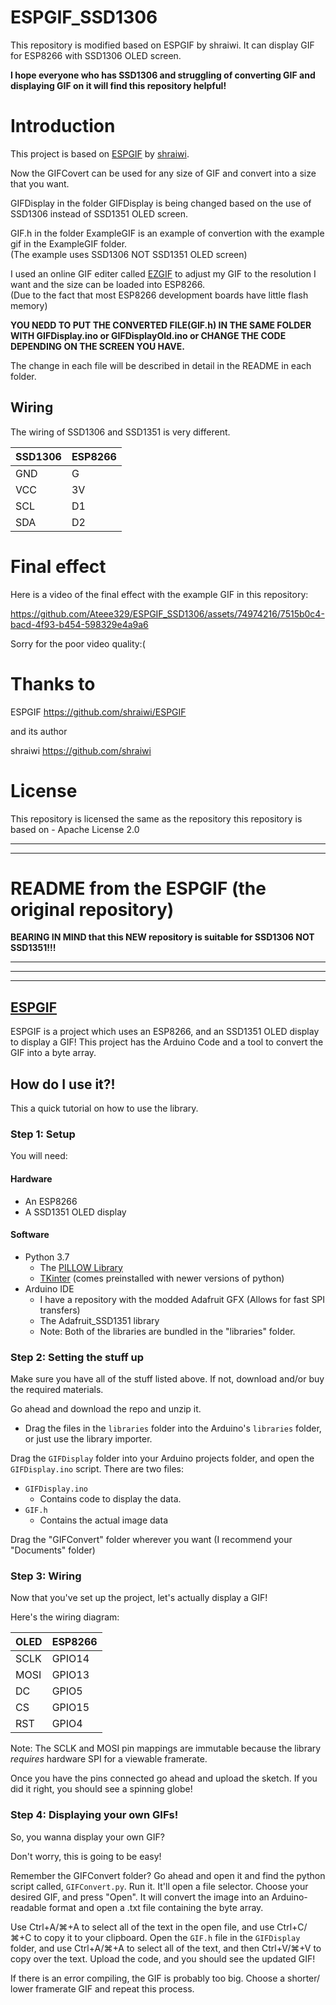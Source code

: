# ESPGIF_SSD1306
This repository is modified based on ESPGIF by shraiwi. It can display GIF for ESP8266 with SSD1306 OLED screen.  

**I hope everyone who has SSD1306 and struggling of converting GIF and displaying GIF on it will find this repository helpful!**


# Introduction
This project is based on [ESPGIF](https://github.com/shraiwi/ESPGIF) by [shraiwi](https://github.com/shraiwi).  

Now the GIFCovert can be used for any size of GIF and convert into a size that you want.  

GIFDisplay in the folder GIFDisplay is being changed based on the use of SSD1306 instead of SSD1351 OLED screen.  
  
GIF.h in the folder ExampleGIF is an example of convertion with the example gif in the ExampleGIF folder.  
(The example uses SSD1306 NOT SSD1351 OLED screen)  

I used an online GIF editer called [EZGIF](https://ezgif.com) to adjust my GIF to the resolution I want and the size can be loaded into ESP8266.  
(Due to the fact that most ESP8266 development boards have little flash memory)  

**YOU NEDD TO PUT THE CONVERTED FILE(GIF.h) IN THE SAME FOLDER WITH GIFDisplay.ino or GIFDisplayOld.ino or CHANGE THE CODE DEPENDING ON THE SCREEN YOU HAVE.**  

The change in each file will be described in detail in the README in each folder.


## Wiring
The wiring of SSD1306 and SSD1351 is very different.  

 SSD1306 | ESP8266 
 ------- | ------- 
   GND   |    G 
   VCC   |   3V
   SCL   |   D1
   SDA   |   D2


# Final effect
Here is a video of the final effect with the example GIF in this repository:  


https://github.com/Ateee329/ESPGIF_SSD1306/assets/74974216/7515b0c4-bacd-4f93-b454-598329e4a9a6


Sorry for the poor video quality:(  


# Thanks to
ESPGIF https://github.com/shraiwi/ESPGIF  

and its author  

shraiwi https://github.com/shraiwi


# License
This repository is licensed the same as the repository this repository is based on - Apache License 2.0  

***********************************
-----------------------------------


# README from the ESPGIF (the original repository) 
**BEARING IN MIND that this NEW repository is suitable for SSD1306 NOT SSD1351!!!**
***********************************
-----------------------------------
***********************************


## [ESPGIF](https://github.com/shraiwi/ESPGIF)
ESPGIF is a project which uses an ESP8266, and an SSD1351 OLED display to display a GIF! This project has the Arduino Code and a tool to convert the GIF into a byte array.
## How do I use it?!
This a quick tutorial on how to use the library.
### Step 1: Setup
You will need:
#### Hardware
  - An ESP8266
  - A SSD1351 OLED display
#### Software
  - Python 3.7
    - The [PILLOW Library](https://pillow.readthedocs.io/)
    - [TKinter](https://docs.python.org/3/library/tkinter.html) (comes preinstalled with newer versions of python)
  - Arduino IDE
    - I have a repository with the modded Adafruit GFX (Allows for fast SPI transfers)
    - The Adafruit_SSD1351 library
    - Note: Both of the libraries are bundled in the "libraries" folder.
### Step 2: Setting the stuff up
Make sure you have all of the stuff listed above. If not, download and/or buy the required materials.

Go ahead and download the repo and unzip it.
- Drag the files in the `libraries` folder into the Arduino's `libraries` folder, or just use the library importer.

Drag the `GIFDisplay` folder into your Arduino projects folder, and open the `GIFDisplay.ino` script.
There are two files:
- `GIFDisplay.ino`
  - Contains code to display the data.
- `GIF.h`
  - Contains the actual image data

Drag the "GIFConvert" folder wherever you want (I recommend your "Documents" folder)

### Step 3: Wiring
Now that you've set up the project, let's actually display a GIF!

Here's the wiring diagram:

 OLED | ESP8266 
 ---- | ------- 
 SCLK | GPIO14  
 MOSI | GPIO13  
 DC   | GPIO5   
 CS   | GPIO15  
 RST  | GPIO4   

Note: The SCLK and MOSI pin mappings are immutable because the library _requires_ hardware SPI for a viewable framerate.

Once you have the pins connected go ahead and upload the sketch. If you did it right, you should see a spinning globe!
### Step 4: Displaying your own GIFs!
So, you wanna display your own GIF? 

Don't worry, this is going to be easy!

Remember the GIFConvert folder? Go ahead and open it and find the python script called, `GIFConvert.py`. Run it. It'll open a file selector. Choose your desired GIF, and press "Open". It will convert the image into an Arduino-readable format and open a .txt file containing the byte array. 

Use Ctrl+A/⌘+A to select all of the text in the open file, and use Ctrl+C/⌘+C to copy it to your clipboard.
Open the `GIF.h` file in the `GIFDisplay` folder, and use Ctrl+A/⌘+A to select all of the text, and then Ctrl+V/⌘+V to copy over the text.
Upload the code, and you should see the updated GIF!

If there is an error compiling, the GIF is probably too big. Choose a shorter/ lower framerate GIF and repeat this process.
